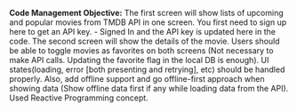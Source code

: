 **Code Management
Objective:**
The first screen will show lists of upcoming and popular movies from TMDB API in one screen.
You first need to sign up here to get an API key. - Signed In and the API key is updated here in the code.
The second screen will show the details of the movie. 
Users should be able to toggle movies as favorites on both screens (Not necessary to make API calls. Updating the favorite flag in the local DB is enough).
UI states(loading, error [both presenting and retrying], etc) should be handled properly.
Also, add offline support and go offline-first approach when showing data (Show offline data first if any while loading data from the API).
Used Reactive Programming concept.
